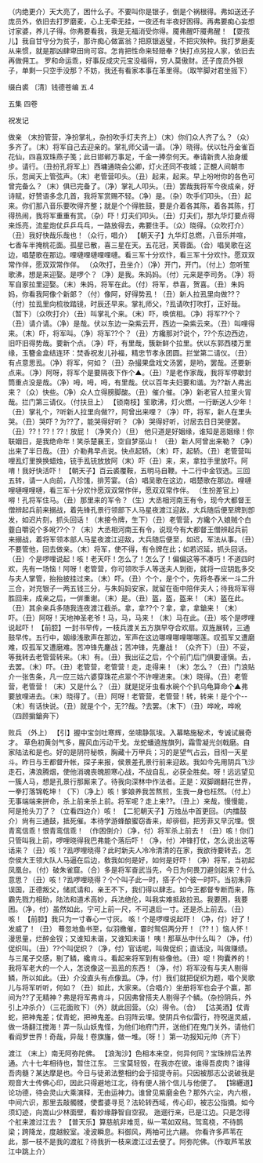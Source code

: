<!-- { "loadSidebar": true } -->
（内绝更介）天大亮了，困什么子。不要叫你是银子，倒是个祸根得。弗如送还子庞员外，依旧去打罗磨麦，心上无牵无挂，一夜还有半夜好困得。再弗要痴心妄想讨家婆，养儿子得。你弗要看我，我是无福消受你得。魇弗醒吓魇弗醒！
【耍孩儿】我自甘守分为贫子，那许痴心做富翁？把原银返璧，不把灾殃种。我打罗磨麦从来惯，就是那凶肆卑田尙可容。怎肯把性命来轻赔奉？快打点另投人家，依旧去再做佣工。
罗和命运乖，好事反成灾元宝没福得，穷人莫傲财。还子庞员外银子，单剩一只空手没那？不妨，我还有看家本事在革里得。（取竿脚对君坐摇下）

缀白裘 〔清〕钱德苍编 五.4

五集 
四卷
 
祝发记
 
做亲
（末扮管营，净扮掌礼，杂扮吹手灯夫齐上）（末）你们众人齐了么？（众）多齐了。（末）将军自己去迎亲的。掌礼师父请一请。（净）晓得。伏以牡丹金雀百花仙，四喜双珠燕子笺；此日邯郸万事足，千金一捧奈何天。奉请新贵人抬身缓步。请行。（丑扮孔将军上）西墉通晓会公卿，灯火还同不夜城；正覩人间朝市乐，忽闻天上管弦声。（末）老管营叩头。（丑）起来，起来。早上吩咐你的各色可曾完备么？（末）俱已完备了。（净）掌礼人叩头。（丑）罢哉我将军今夜成亲，好诗赋，好赞语多念几首，我将军赏赐不轻。（净）是。（杂）吹手们叩头。（丑）起来。你们那八音乐要吹得齐整；就是个个得胜鼓，要是介着各其陈，着各其陈，打得热闹，我将军重重有赏。（杂）吓！灯夫们叩头。（丑）灯夫们，那九华灯要点得来烁亮，流星炮仗乒乒乓乓，一路放得去，弗要住手。（众）晓得。（众吹打介）（丑）我好快哉乐哉也！（众行，唱介）
【朝天子】九华灯总燃，八音乐并喧，七香车半掩桃花面。孤星已散，喜三星在天。五花冠，芙蓉面。（合）唱吴歌在这边，唱楚歌在那边。哩嗹哩嗹哩哩嗹。看三军十分欢忭，看三军十分欢忭。愿双双常作伴，愿双双常作伴。
（众吹打，丑坐介）（净）开门，开门。（付上）忽听笙歌沸，想是来迎娶。是啰个？（净）是我。朱妈妈。（付）元来是李司务。（净）将军自家拉里迎娶。（末）朱妈，将军在此。（付）将军，恭喜，贺喜。（丑）朱妈妈，你看我阿像个新郞？（付）像阿，好得势厾！（丑）新人拉厾里向做??？（付）拉厾里向梳妆踏镜，时辰还早来。掌礼师父，?厾请吹打吹打，正好哉。（暂下）（众吹打介）（丑）叫掌礼个来。（末）吓，唤傧相。（净）将军??个？（丑）请介请。（净）是哉。伏以东边一朶紫云开，西边一朶紫云来。（丑）叫哩得来。（末）吓，将军叫。（净）将军??个？（丑）方纔那对?说个，??个东边西边，旧吓旧得势哉。要新个点。（净）吓，有里哉，簇新鲜个拉里。伏以东郭西楼万里缘，玉簪金盒结连环：焚香祝发儿孙福，精忠节孝永团圆。拦堂第二请仪。（丑）有点意思厾。（净）将军，何如？（丑）杂撮果盘戏文汤罢，是哟，罢哉。还要新点来。（净）阿呀，将军个是要隔夜下作个▲。（丑）?是老作家哉，我将军停歇封筒重点没是哉。（净）呣，呣，呣，有里哉。伏以百年夫妇要和谐。为??新人弗出来？（众）快些。（净）众人立得膀脚酸。（丑）催介催。（净）新老官人拉里火冐哉。拦门第三请仪。（付扶旦上）
【锁南枝】笙歌沸，灯火燃，一行断送人少年！
（丑）掌礼个，?听新人拉里向做??，阿曾出来哩？（净）吓，将军，新人在里头哭。（丑）哭吓？为??了，能哭得好听？（净）哭得好听，讨居去日日哭便罢。（丑）??！??！??！放屁！（净笑介）（旦）
他只道是好姻缘，谁知是恶姻缘！你联姻日，是我绝命年！笑杀楚襄王，空自梦巫山！
（丑）新人阿曾出来勒？（净）出来了半日哉。（丑）介勒弗早点说。快点起轿。（末）吓，起轿。（丑）老管营叫哩厾灯里换换蜡烛，铳手厾铳放放阿（末）吓（丑）来，来，拿拉手里放吓。阿唷！我好快活吓！
【朝天子】百云裘覆鞍，五明马自鞭。十二行中金钗选。三回五转，请一人向前，八珍馐，排芳宴。（合）唱吴歌在这边，唱楚歌在那边。哩嗹哩嗹哩哩嗹，看三军十分欢忭愿双双常作伴，愿双双常作伴。
（生扮差官上）嘚！孔将军住马。（丑）那里来的军令？（生）大丞相河南王有令，现今大都督王僧辨起兵前来搦战，着先锋孔景行领部下人马星夜渡江迎敌，大兵随后便至牌到卽发，如迟片刻，抓头回话！（末接令牌，生下）（丑）老管营，方纔个入娘贼个白虀白嚼说个多吪??个？（末）大丞相河南王有令，说现今有大都督王僧辨起兵前来搦战，着将军领本部人马星夜渡江迎敌，大兵随后便至，如迟，军法从事。（丑）不要管他，回去做亲。（末）将军，使不得，有令牌在此；如若迟延，抓头回话。（丑）个是啰哩说起！咳！老天吓！怎么了！怎么了！偏偏这等不凑巧！不道四时欢，先有一场恼！阿呀！老管营，你可领吹手人等送夫人到衙，就将一应钥匙多交与夫人掌管，抬抬披挂过来。（末）吓。（丑）个个，是个个，先将冬舂米一斗二升三合，对充银子一两五钱三分，与朱妈妈安家，就留在衙中陪伴夫人；待我将军得胜回来，成亲之后，一倂重谢。（末）是。（丑）盔，盔，盔来！（末）盔在此。（丑）其余亲兵多随我连夜渡江截杀。拿，拿??个？拿，拿，拿鎗来！（末）吓。（丑）阿呀！天地神圣老爷！马，马，马来！（末）马在此。（丑）咳个是啰哩说起吓！
【前腔】一封书早传，一枝兵渡关五方旗早夺合欢扇。双旌展转，三通鼓早传。五行中，姻缘浅歌声在那边，军声在这边哪哩哪哩哪哪莲。叹孤军又遭磨难，叹孤军又遭磨难。苦冲锋先鏖战；苦冲锋，先鏖战！
（众齐下）（丑）不妥，等我转去老管营转来。（末）有。（丑）我出征之后，个个前门后门俱要谨愼。去，去罢。（末）吓。（丑）老管营，老管营！走，走得来！（末）怎么？（丑）门浪贴介一张吿条，凡一应三姑六婆穿珠花点翠个不许哩进来。（末）晓得。（丑）老管营，老管营！（末）又是什么？（丑）就是捉牙虫看水碗个个扒乌龟算命个▲弗要放哩进去。（末）晓得了。（丑）阿呀！老管营，老管营！转，转来！是个个--（末）有话快说。（丑）就是个个，无??哉。?去罢。（末下）（丑）哗吪，哗吪（四顾掮鎗奔下）
 
败兵
（外上）
【引】握中宝剑吐寒辉，坐啸静氛埃。入幕略施秘术，专诚试展奇才。
草色初黄剑气多，腥风血污动干戈。龙蛇蟠遶旌旗列，霜雪凝光剑戟磨。自家陆法和是也。好的是阴符秘帙，胸藏十万甲兵；习的是望气占云，目彻一天星斗。昨日与王都督升帐，探子来报，侯景差孔景行前来迎敌。我如今先用阴兵飞沙走石，沸浪腾烟，使他消魂丧魄胆寒心战，不战自乱，必获全胜矣。呀！远远望见一簇人马，想是孔景行那厮来了。待我向深林中作法者。正是：双脚踢翻花世界，一拳打落锦乾坤！（下）（净上）咳！爹娘养我苦熬煎，生我一身也枉然。（付上）无事端端来拼命，杀上前来杀上前。将军呢？走上来??。（丑上）来哉，慢慢能，阿是抢头刀了？（立看四边介）咳！
【二犯朝天子】万烛丛中首更回。（内擂鼓介）尙有三通鼓，抵死催。本待学游蜂酿蜜窃香来，却徘徊，把芳菲又早沉埋。恨青鸾信乖！恨青鸾信乖！
（作困倒介）（净，付）将军杀上前去！（丑）咳！你们只管叫我上前，啰哩晓得我巴弗能个落后吓！（净，付）冲锋打仗，怎么说出这等话来？（丑）咳！?厾啰哩晓得？此时新夫人冷冷清清的在家，我欲待要转去，怎奈侯大王领大队人马逼在后边，敎我如何是好，如何是好吓！（净）将军，当初起凤凰台。（付）破朱雀窟。（合）多是将军奋武当先，今日为何畏刀避剑起来？什么意思？（丑）咳！?厾啰哩晓得？个个叫子此一时，搭子个个彼一时吓。当初朱异误国，正德叛父，储贰请和，亲王不下，我们得以肆志。如今王都督专断而来，陈霸先戮力相助，陆法和道术高妙，兵法绝伦，叫我实难抵敌拉厾。我要困，我要困。（净，付）虽然如此，宁可上前一尺，不可退后一寸。还是杀上前去。（丑）咳！
【前腔】我只为一寸春心一寸灰。
咳！个是啰哩说起吓！（净，付）好了！发威了！（丑）
蓦忽地鱼书至，似羽檄催，霎时鸳侣两分开！〔??！〕恼人怀！漫思量，烂醉金钗；又谁知未谐，又谁知未谐！
咦！那草丛中什么叫？（净，付）促织叫。（丑）??个叫促织？（净，付）官话呢，叫做促织；直话没，叫做赚绩。与三尾子交感，剔了鳞，纔肯斗。看起来将军到有些像他。（丑）哫！狗囊养的！我将军老大的一个人，怎说像这一厾厾的东西！（净，付）将军没有与夫人剔得鳞，所以如此。（丑）介没直头有点像厾。（净，付）我们就把促织为题，唱个吴歌儿与将军听听，何如？（丑）如此，大家来。（合唱介）坐册将军也会子个赢，那间为??了无精神？弗是将军弗肯斗，只因弗曾搭夫人剔得子个鳞。（杂扮阴兵，外引上冲杀介）（三花面败下）（外）就此回营。（众）得令。（合）
【沽美酒】仗青蛇，把神鬼差；仗青蛇，把神鬼差。白羽阵云埋。使阴兵令似雷行，符呪逞灵威，做一场翻江搅海！弄一队山妖鬼怪，为他们地府门开，送他们在鬼门关外，请他们看阎罗世界！奇哉，异哉！卷旗旛，做一堆。〔呀！〕第一功报知元帅（齐下）
 
渡江
（末上）南无阿弥陀佛。
【浪淘沙】色相本来空，何异何同？宝珠辨后法界通。六十七年相待也，暂住江东。
三宝莫轻毁，在我亦在彼。谁得吾皮肉？谁得吾肉髓？某达摩是也。今日与徒弟法整相约会于招提寺前。只因被那志公说破我是观音大士传佛心印，因此只得避地江北，待有便人捎个信儿与他便了。
【锦纒道】论功德，待会灵山大乘演释，无由运神力。谁曾见紫磨金色？那外六尘，内六根，中间六识，那里去敲髑髅，使耆婆寻觅？法轮转西域，传心印，被志公指摘。如今须幻迹，向嵩山少林面壁，看妙缘静智自空寂。
迤逦行来，已是江边。只是怎得个舡来渡过江去？
【普天乐】算慈航非难觅，纵一苇如双舄。驾鸾桡，不待鹊梁；跨降龙，度越鲛室。凌波瞬息。料御风，两袖可比六翮。
你看许多芦苇在此，那一枝不是我的渡舡？待我折一枝来渡江过去便了。阿弥陀佛。（作取芦苇放江中跳上介）
